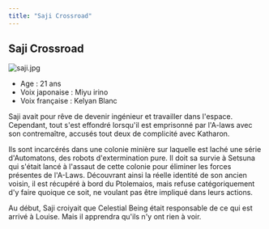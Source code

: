```yaml
---
title: "Saji Crossroad"
---
```


Saji Crossroad
--------------

![saji.jpg](/images/stories/saga/gundam00/persos/s2/saji.jpg "saji.jpg")
- Age : 21 ans  
- Voix japonaise : Miyu irino  
- Voix française : Kelyan Blanc


Saji avait pour rêve de devenir ingénieur et travailler dans l'espace. Cependant, tout s'est effondré lorsqu'il est emprisonné par l'A-laws avec son contremaître, accusés tout deux de complicité avec Katharon.


Ils sont incarcérés dans une colonie minière sur laquelle est laché une série d'Automatons, des robots d'extermination pure. Il doit sa survie à Setsuna qui s'était lancé à l'assaut de cette colonie pour éliminer les forces présentes de l'A-Laws. Découvrant ainsi la réelle identité de son ancien voisin, il est récupéré à bord du Ptolemaios, mais refuse catégoriquement d'y faire quoique ce soit, ne voulant pas être impliqué dans leurs actions.


Au début, Saji croiyait que Celestial Being était responsable de ce qui est arrivé à Louise. Mais il apprendra qu'ils n'y ont rien à voir.


